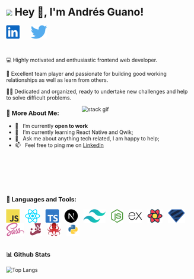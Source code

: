 <h1><img src="https://emojis.slackmojis.com/emojis/images/1531849430/4246/blob-sunglasses.gif?1531849430" width="30"/> Hey 👋, I'm Andrés Guano!</h1>

<div style="display: flex; gap: 30px;">
  <a href='https://www.linkedin.com/in/andres-guano-valencia/?locale=en_US'>
    <img align='left' alt="linkedin" src="./assets/social/linkedin.svg" height='36px'/>
  </a>
  <a href='https://twitter.com/andresgvJS'>
    <img align='left' alt="twitter" src="./assets/social/x.svg" height='36px'/>
  </a>
</div>
<br/>
<br/>



💻 Highly motivated and enthusiastic frontend web developer. 

🤝 Excellent team player and passionate for building good working relationships as well as learn from others.

👨‍💻 Dedicated and organized, ready to undertake new challenges and help to solve difficult problems.
<br/>

<img align="right" alt="stack gif" src="https://raw.githubusercontent.com/rahul-jha98/rahul-jha98/main/techstack.gif" width="300px"/>
  
### 🧐 More About Me:

- 🔭 &nbsp; I’m currently **open to work**
- 🌱 &nbsp; I’m currently learning React Native and Qwik; 
- 💬 &nbsp; Ask me about anything tech related, I am happy to help;
- 📫 &nbsp; Feel free to ping me on [LinkedIn](https://www.linkedin.com/in/andres-guano-valencia/?locale=en_US)
<!-- - 📝 &nbsp; Checkout my [resume]() -->
<br/>
<br/>
<br/>
<br/>
<br/>

### 🔨 Languages and Tools:
<div style="display: flex; gap: 0 15px; flex-wrap: wrap;">
  <img title="javascript" src="./assets/icons/javascript.svg" alt="javascript" height="36px"/>
  <img title="react" src="./assets/icons/react.svg" alt="react" height="36px"/>
  <img title="typescript" src="./assets/icons/typescript.svg" alt="typescript" height="36px"/>
  <img title="nextjs" src="./assets/icons/nextjs.svg" alt="nextjs" height="36px"/>
  <img title="tailwind" src="./assets/icons/tailwind.svg" alt="tailwind" height="36px"/>
  <img title="node" src="./assets/icons/node.svg" alt="node" height="36px"/>
  <img title="express" src="./assets/icons/express.svg" alt="express" height="36px"/>
  <img title="react query" src="./assets/icons/react-query.svg" alt="react-query" height="36px"/>
  <img title="zod" src="./assets/icons/zod.svg" alt="zod" height="36px"/>
  <img title="sass" src="./assets/icons/sass.svg" alt="sass" height="36px"/>
  <img title="jest" src="./assets/icons/jest.svg" alt="jest" height="36px"/>
  <img title="testing library" src="./assets/icons/testing-library.svg" alt="testing-library" height="36px"/>
  <img title="python" src="./assets/icons/python.svg" alt="python" height="36px"/>
  
</div>


<br>


### 📊 Github Stats
![Top Langs](https://github-readme-stats.vercel.app/api/top-langs/?username=andresguanov&layout=compact)
<br>
